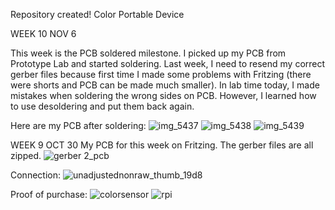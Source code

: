 Repository created!
Color Portable Device


WEEK 10 NOV 6

This week is the PCB soldered milestone. I picked up my PCB from Prototype Lab and started soldering. Last week, I need to resend my correct gerber files because first time I made some problems with Fritzing (there were shorts and PCB can be made much smaller). In lab time today, I made mistakes when soldering the wrong sides on PCB. However, I learned how to use desoldering and put them back again.     


Here are my PCB after soldering:
![img_5437](https://user-images.githubusercontent.com/43184936/48100858-f8f5e580-e1f2-11e8-9daf-02c232f5b149.jpeg)
![img_5438](https://user-images.githubusercontent.com/43184936/48100859-f8f5e580-e1f2-11e8-9db4-cf32cb0ecc04.jpeg)
![img_5439](https://user-images.githubusercontent.com/43184936/48100860-f8f5e580-e1f2-11e8-8f13-62e405c2085a.jpeg)


WEEK 9 OCT 30
My PCB for this week on Fritzing. The gerber files are all zipped.
![gerber 2_pcb](https://user-images.githubusercontent.com/43184936/47754624-e408d780-dc71-11e8-846b-587df2dad79b.jpg)



Connection:
![unadjustednonraw_thumb_19d8](https://user-images.githubusercontent.com/43184936/47753498-20d2cf80-dc6e-11e8-827c-03311469feca.jpg)

Proof of purchase:
![colorsensor](https://user-images.githubusercontent.com/43184936/46377824-cb53d480-c667-11e8-8efc-5e95784c90de.PNG)
![rpi](https://user-images.githubusercontent.com/43184936/46377826-cbec6b00-c667-11e8-88db-f10f7ce67be9.PNG)






